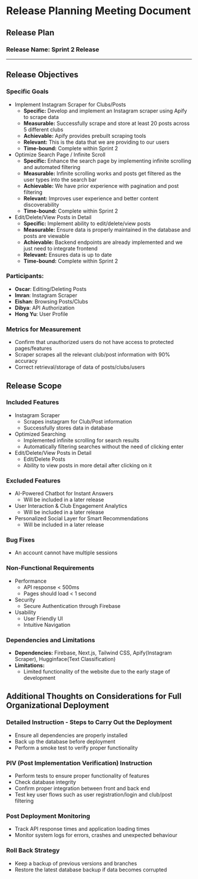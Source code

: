 # Release Planning Meeting Document

## Release Plan

### Release Name: Sprint 2 Release

--- 

## Release Objectives



### Specific Goals
- Implement Instagram Scraper for Clubs/Posts
  - **Specific:** Develop and implement an Instagram scraper using Apify to scrape data
  - **Measurable:** Successfully scrape and store at least 20 posts across 5 different clubs
  - **Achievable:** Apify provides prebuilt scraping tools
  - **Relevant:** This is the data that we are providing to our users
  - **Time-bound:** Complete within Sprint 2
- Optimize Search Page / Infinite Scroll
  - **Specific:**  Enhance the search page by implementing infinite scrolling and automated filtering
  - **Measurable:** Infinite scrolling works and posts get filtered as the user types into the search bar
  - **Achievable:** We have prior experience with pagination and post filtering
  - **Relevant:** Improves user experience and better content discoverability
  - **Time-bound:** Complete within Sprint 2
- Edit/Delete/View Posts in Detail
  - **Specific:**  Implement ability to edit/delete/view posts
  - **Measurable:** Ensure data is properly maintained in the database and posts are viewable
  - **Achievable:** Backend endpoints are already implemented and we just need to integrate frontend
  - **Relevant:** Ensures data is up to date
  - **Time-bound:** Complete within Sprint 2

### Participants: 
- **Oscar**: Editing/Deleting Posts
- **Imran**: Instagram Scraper
- **Eishan**: Browsing Posts/Clubs
- **Dibya**: API Authorization
- **Hong Yu**: User Profile

### Metrics for Measurement
- Confirm that unauthorized users do not have access to protected pages/features
- Scraper scrapes all the relevant club/post information with 90% accuracy
- Correct retrieval/storage of data of posts/clubs/users 

## Release Scope

### Included Features
- Instagram Scraper
  - Scrapes instagram for Club/Post information
  - Successfully stores data in database
- Optimized Searching
  - Implemented infinite scrolling for search results
  - Automatically filtering searches without the need of clicking enter
- Edit/Delete/View Posts in Detail
  - Edit/Delete Posts
  - Ability to view posts in more detail after clicking on it

### Excluded Features
- AI-Powered Chatbot for Instant Answers
  - Will be included in a later release
- User Interaction & Club Engagement Analytics
  - Will be included in a later release
- Personalized Social Layer for Smart Recommendations
  - Will be included in a later release

### Bug Fixes
- An account cannot have multiple sessions 

### Non-Functional Requirements
- Performance
  - API response < 500ms
  - Pages should load < 1 second
- Security
  - Secure Authentication through Firebase
- Usability
  - User Friendly UI
  - Intuitive Navigation

### Dependencies and Limitations
- **Dependencies:** Firebase, Next.js, Tailwind CSS, Apify(Instagram Scraper), Hugginface(Text Classification)
- **Limitations:** 
  - Limited functionality of the website due to the early stage of development

## Additional Thoughts on Considerations for Full Organizational Deployment

### Detailed Instruction - Steps to Carry Out the Deployment
- Ensure all dependencies are properly installed
- Back up the database before deployment
- Perform a smoke test to verify proper functionality

### PIV (Post Implementation Verification) Instruction
- Perform tests to ensure proper functionality of features
- Check database integrity
- Confirm proper integration between front and back end
- Test key user flows such as user registration/login and club/post filtering


### Post Deployment Monitoring
- Track API response times and application loading times
- Monitor system logs for errors, crashes and unexpected behaviour

### Roll Back Strategy
- Keep a backup of previous versions and branches
- Restore the latest database backup if data becomes corrupted
